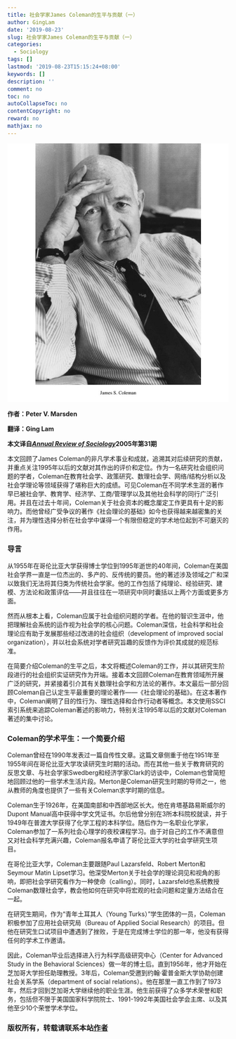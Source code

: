 ```yaml
---
title: 社会学家James Coleman的生平与贡献（一）
author: GingLam
date: '2019-08-23'
slug: 社会学家James Coleman的生平与贡献（一）
categories:
  - Sociology
tags: []
lastmod: '2019-08-23T15:15:24+08:00'
keywords: []
description: ''
comment: no
toc: no
autoCollapseToc: no
contentCopyright: no
reward: no
mathjax: no
---
```

<div align=center><img src="https://raw.githubusercontent.com/GingLam/Storage/master/coleman.jpg"></div>
<div align=center>
</div>

**作者：Peter V. Marsden**

**翻译：Ging Lam**

**本文译自[*Annual Review of Sociology*](https://www.newyorker.com/magazine)2005年第31期**

本文回顾了James Coleman的非凡学术事业和成就，追溯其对后续研究的贡献，并重点关注1995年以后的文献对其作出的评价和定位。作为一名研究社会组织问题的学者，Coleman在教育社会学、政策研究、数理社会学、网络/结构分析以及社会学理论等领域获得了堪称巨大的成绩。可见Coleman在不同学术生涯的著作早已被社会学、教育学、经济学、工商/管理学以及其他社会科学的同行广泛引用。并且在过去十年间，Coleman关于社会资本的概念厘定工作更具有十足的影响力。而他曾经广受争议的著作《社会理论的基础》如今也获得越来越密集的关注，并为理性选择分析在社会学中谋得一个有限但稳定的学术地位起到不可磨灭的作用。

<!--more-->

### 导言

从1955年在哥伦比亚大学获得博士学位到1995年逝世的40年间，Coleman在美国社会学界一直是一位杰出的、多产的、反传统的要员。他的著述涉及领域之广和深以致我们无法将其归类为传统社会学家。他的工作包括了纯理论、经验研究、建模、方法论和政策评估——并且往往在一项研究中同时囊括以上两个方面或更多方面。

然而从根本上看，Coleman应属于社会组织问题的学者。在他的智识生涯中，他把理解社会系统的运作视为社会学的核心问题。Coleman深信，社会科学和社会理论应有助于发展那些经过改进的社会组织（development of improved social organization），并以社会系统对学者研究旨趣的反馈作为评价其成就的规范标准。

在简要介绍Coleman的生平之后，本文将概述Coleman的工作，并以其研究生阶段进行的社会组织实证研究作为开端。接着本文回顾Coleman在教育领域所开展广泛的研究，并紧接着引介其有关数理社会学和方法论的著作。本文最后一部分回顾Coleman自己认定生平最重要的理论著作——《社会理论的基础》。在这本著作中，Coleman阐明了目的性行为、理性选择和合作行动者等概念。本文使用SSCI索引系统来追踪Coleman著述的影响力，特别关注1995年以后的文献对Coleman著述的集中讨论。

### Coleman的学术平生：一个简要介绍

Coleman曾经在1990年发表过一篇自传性文章。这篇文章侧重于他在1951年至1955年间在哥伦比亚大学攻读研究生时期的活动。而在其他一些关于教育研究的反思文章、与社会学家Swedberg和经济学家Clark的访谈中，Coleman也曾简短地回顾过他的一些学术生活片段。Merton是Coleman研究生时期的导师之一，他从教师的角度也提供了一些有关Coleman求学时期的信息。

Coleman生于1926年，在美国南部和中西部地区长大。他在肯塔基路易斯威尔的Dupont Manual高中获得中学文凭证书。尔后他曾分别在3所本科院校就读，并于1949年在普渡大学获得了化学工程的本科学位。随后作为一名职业化学家，Coleman参加了一系列社会心理学的夜校课程学习。由于对自己的工作不满意但又对社会科学充满兴趣，Coleman报名申请了哥伦比亚大学的社会学研究生项目。

在哥伦比亚大学，Coleman主要跟随Paul Lazarsfeld、Robert Merton和Seymour Matin Lipset学习。他深受Merton关于社会学的理论洞见和视角的影响，即把社会学研究看作为一种使命（calling）。同时，Lazarsfeld也系统教授Coleman数理社会学，教会他如何在研究中将宏观的社会问题和定量方法结合在一起。

在研究生期间，作为“青年土耳其人（Young Turks）”学生团体的一员，Coleman积极参加了应用社会研究局（Bureau of Applied Social Research）的项目。但他在研究生口试项目中遭遇到了挫败，于是在完成博士学位的那一年，他没有获得任何的学术工作邀请。

因此，Coleman毕业后选择进入行为科学高级研究中心（Center for Advanced Study in the Behavioral Sciences）做一年的博士后。直到1956年，他才开始在芝加哥大学担任助理教授。3年后，Coleman受邀到约翰·霍普金斯大学协助创建社会关系学系（department of social relations）。他在那里一直工作到了1973年，然后才回到芝加哥大学继续他的职业生涯。他生前获得了众多学术荣誉和职务，包括但不限于美国国家科学院院士、1991-1992年美国社会学会主席、以及其他至少10个荣誉学术学位。

### 版权所有，转载请联系本站[作者](mailto:linj83@mail2.sysu.edu.cn)
